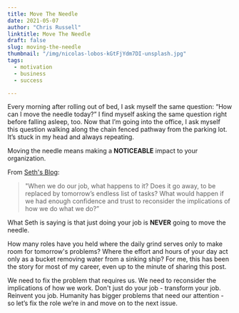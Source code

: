 ```yaml
---
title: Move The Needle
date: 2021-05-07
author: "Chris Russell"
linktitle: Move The Needle
draft: false
slug: moving-the-needle
thumbnail: "/img/nicolas-lobos-kGtFjYdm7DI-unsplash.jpg"
tags:
  - motivation
  - business
  - success

---
```

Every morning after rolling out of bed, I ask myself the same question: “How can I move the needle today?” I find myself asking the same question right before falling asleep, too. Now that I’m going into the office, I ask myself this question walking along the chain fenced pathway from the parking lot. It’s stuck in my head and always repeating. 
 
Moving the needle means making a **NOTICEABLE** impact to your organization. 


From [Seth's Blog](https://seths.blog/2021/02/im-just-doing-my-job/):

>"When we do our job, what happens to it? Does it go away, to be replaced by tomorrow’s endless list of tasks? What would happen if we had enough confidence and trust to reconsider the implications of how we do what we do?”

What Seth is saying is that just doing your job is **NEVER** going to move the needle.

How many roles have you held where the daily grind serves only to make room for tomorrow's problems? Where the effort and hours of your day act only as a bucket removing water from a sinking ship? For me, this has been the story for most of my career, even up to the minute of sharing this post. 


We need to fix the problem that requires us. We need to reconsider the implications of how we work. Don't just do your job - transform your job. Reinvent you job. Humanity has bigger problems that need our attention - so let’s fix the role we’re in and move on to the next issue.